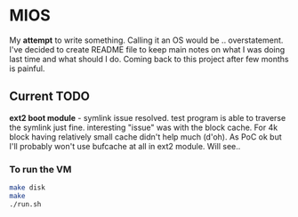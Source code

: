 # MIOS
My **attempt** to write something. Calling it an OS would be .. overstatement. I've decided to create README file to keep main notes on what I was doing last time and what should I do. Coming back to this project after few months is painful.

## Current TODO
**ext2 boot module** - symlink issue resolved. test program is able to traverse the symlink just fine.
interesting "issue" was with the block cache. For 4k block having relatively small cache didn't help much (d'oh). As PoC ok but I'll probably
won't use bufcache at all in ext2 module. Will see..


### To run the VM
```sh
make disk
make
./run.sh
```
